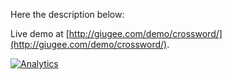 Here the description below:

Live demo at [http://giugee.com/demo/crossword/](http://giugee.com/demo/crossword/).

[![Analytics](https://ga-beacon.appspot.com/UA-35209681-4/jQuery-Html5-Crossword/readme?pixel)](https://github.com/igrigorik/ga-beacon)
